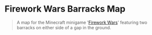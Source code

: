 # Firework Wars Barracks Map

> A map for the Minecraft minigame '[Firework Wars](https://github.com/EsotericFoundation/firework-wars-plugin)' featuring two barracks on either side of a gap in the ground.
